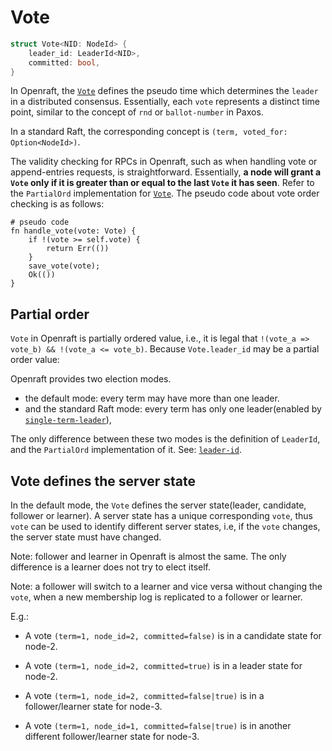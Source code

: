# Vote

```rust
struct Vote<NID: NodeId> {
    leader_id: LeaderId<NID>,
    committed: bool,
}
```

In Openraft, the [`Vote`] defines the pseudo time which determines the `leader` in a distributed consensus.
Essentially, each `vote` represents a distinct time point, similar to the concept of `rnd` or `ballot-number` in Paxos.

In a standard Raft, the corresponding concept is `(term, voted_for: Option<NodeId>)`.

The validity checking for RPCs in Openraft, such as when handling vote or append-entries requests,
is straightforward. Essentially, **a node will grant a `Vote` only if it is greater than or equal to the last `Vote` it has seen**.
Refer to the `PartialOrd` implementation for [`Vote`]. The pseudo code about vote order checking is as follows:

```ignore
# pseudo code
fn handle_vote(vote: Vote) {
    if !(vote >= self.vote) {
        return Err(())
    }
    save_vote(vote);
    Ok(())
}
```

## Partial order

`Vote` in Openraft is partially ordered value,
i.e., it is legal that `!(vote_a => vote_b) && !(vote_a <= vote_b)`.
Because `Vote.leader_id` may be a partial order value:

Openraft provides two election modes.
- the default mode: every term may have more than one leader.
- and the standard Raft mode: every term has only one leader(enabled by [`single-term-leader`]),

The only difference between these two modes is the definition of `LeaderId`, and the `PartialOrd` implementation of it.
See: [`leader-id`].


## Vote defines the server state

In the default mode, the `Vote` defines the server state(leader, candidate, follower or learner).
A server state has a unique corresponding `vote`, thus `vote` can be used to identify different server
states, i.e, if the `vote` changes, the server state must have changed.

Note: follower and learner in Openraft is almost the same. The only difference
is a learner does not try to elect itself.

Note: a follower will switch to a learner and vice versa without changing the `vote`, when a
new membership log is replicated to a follower or learner.

E.g.:

- A vote `(term=1, node_id=2, committed=false)` is in a candidate state for
  node-2.

- A vote `(term=1, node_id=2, committed=true)` is in a leader state for
  node-2.

- A vote `(term=1, node_id=2, committed=false|true)` is in a follower/learner
  state for node-3.

- A vote `(term=1, node_id=1, committed=false|true)` is in another different
  follower/learner state for node-3.


[`Vote`]: `crate::vote::Vote`
[`single-term-leader`]: `crate::docs::feature_flags`
[`leader-id`]: `crate::docs::data::leader_id`
